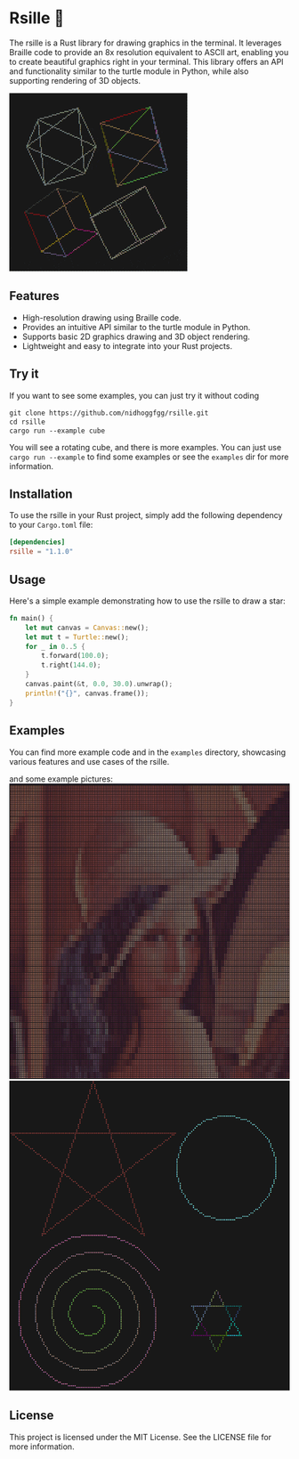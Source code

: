 # Rsille 🎨

The rsille is a Rust library for drawing graphics in the terminal.
It leverages Braille code to provide an 8x resolution equivalent to ASCII art, enabling you to create beautiful graphics right in your terminal.
This library offers an API and functionality similar to the turtle module in Python, while also supporting rendering of 3D objects.

![3d objects](https://github.com/nidhoggfgg/rsille/raw/main/imgs/objects3d.gif)

## Features

- High-resolution drawing using Braille code.
- Provides an intuitive API similar to the turtle module in Python.
- Supports basic 2D graphics drawing and 3D object rendering.
- Lightweight and easy to integrate into your Rust projects.

## Try it

If you want to see some examples, you can just try it without coding
```
git clone https://github.com/nidhoggfgg/rsille.git
cd rsille
cargo run --example cube
```

You will see a rotating cube, and there is more examples.
You can just use `cargo run --example` to find some examples or see the `examples` dir for more information.

## Installation

To use the rsille in your Rust project, simply add the following dependency to your `Cargo.toml` file:

```toml
[dependencies]
rsille = "1.1.0"
```

## Usage

Here's a simple example demonstrating how to use the rsille to draw a star:

```rust
fn main() {
    let mut canvas = Canvas::new();
    let mut t = Turtle::new();
    for _ in 0..5 {
        t.forward(100.0);
        t.right(144.0);
    }
    canvas.paint(&t, 0.0, 30.0).unwrap();
    println!("{}", canvas.frame());
}
```

## Examples

You can find more example code and in the `examples` directory, showcasing various features and use cases of the rsille.

and some example pictures:
![lena](https://github.com/nidhoggfgg/rsille/raw/main/imgs/lena.png)
![turtle-multi](https://github.com/nidhoggfgg/rsille/raw/main/imgs/turtle-multi.png)

## License

This project is licensed under the MIT License. See the LICENSE file for more information.
